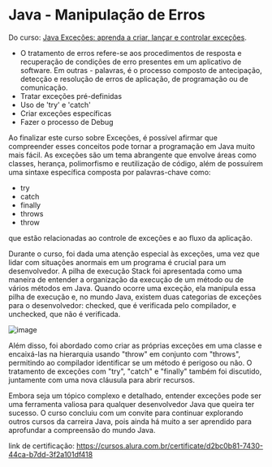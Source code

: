 # Java - Manipulação de Erros

Do curso: <a href="https://cursos.alura.com.br/course/java-excecoes">Java Exceções: aprenda a criar, lançar e controlar exceções</a>. 

- O tratamento de erros refere-se aos procedimentos de resposta e recuperação de condições de erro presentes em um aplicativo de software. Em outras - palavras, é o processo composto de antecipação, detecção e resolução de erros de aplicação, de programação ou de comunicação.
- Tratar exceções pré-definidas
- Uso de 'try' e 'catch'
- Criar exceções específicas
- Fazer o processo de Debug


Ao finalizar este curso sobre Exceções, é possível afirmar que compreender esses conceitos pode tornar a programação em Java muito mais fácil. As exceções são um tema abrangente que envolve áreas como classes, herança, polimorfismo e reutilização de código, além de possuírem uma sintaxe específica composta por palavras-chave como:
  - try
  - catch
  - finally
  - throws 
  - throw

que estão relacionadas ao controle de exceções e ao fluxo da aplicação.

Durante o curso, foi dada uma atenção especial às exceções, uma vez que lidar com situações anormais em um programa é crucial para um desenvolvedor. A pilha de execução Stack foi apresentada como uma maneira de entender a organização da execução de um método ou de vários métodos em Java. Quando ocorre uma exceção, ela manipula essa pilha de execução e, no mundo Java, existem duas categorias de exceções para o desenvolvedor: checked, que é verificada pelo compilador, e unchecked, que não é verificada.

![image](https://user-images.githubusercontent.com/50030996/236016317-4e114270-5fab-4c0d-a1de-9ec59e9f001b.png)


Além disso, foi abordado como criar as próprias exceções em uma classe e encaixá-las na hierarquia usando "throw" em conjunto com "throws", permitindo ao compilador identificar se um método é perigoso ou não. O tratamento de exceções com "try", "catch" e "finally" também foi discutido, juntamente com uma nova cláusula para abrir recursos.

Embora seja um tópico complexo e detalhado, entender exceções pode ser uma ferramenta valiosa para qualquer desenvolvedor Java que queira ter sucesso. O curso concluiu com um convite para continuar explorando outros cursos da carreira Java, pois ainda há muito a ser aprendido para aprofundar a compreensão do mundo Java.


link de certificação: https://cursos.alura.com.br/certificate/d2bc0b81-7430-44ca-b7dd-3f2a101df418
